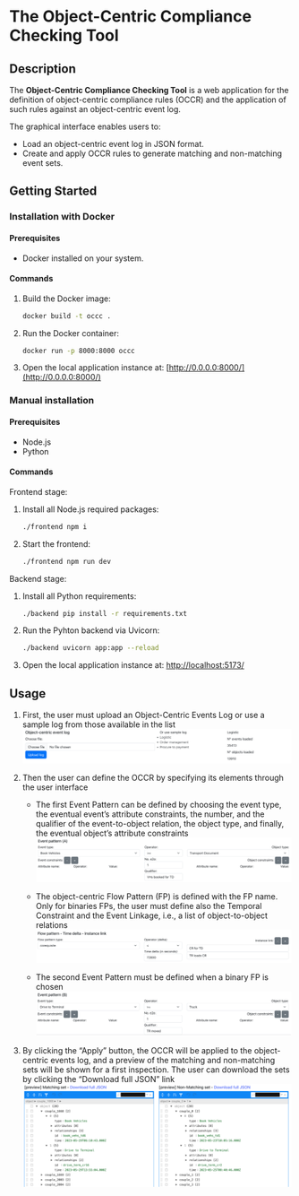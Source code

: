 # The Object-Centric Compliance Checking Tool

## Description
The **Object-Centric Compliance Checking Tool** is a web application for the definition of object-centric compliance rules (OCCR) and the application of such rules against an object-centric event log.

The graphical interface enables users to:
- Load an object-centric event log in JSON format.
- Create and apply OCCR rules to generate matching and non-matching event sets.

## Getting Started

### Installation with Docker

#### Prerequisites
- Docker installed on your system.

#### Commands
1. Build the Docker image:
   ```bash
   docker build -t occc .
   ```
2. Run the Docker container:
   ```bash
   docker run -p 8000:8000 occc
   ```
3. Open the local application instance at:
    [http://0.0.0.0:8000/](http://0.0.0.0:8000/)

### Manual installation

#### Prerequisites
- Node.js
- Python

#### Commands
Frontend stage:

1. Install all Node.js required packages:
    ```bash
    ./frontend npm i
    ```
2. Start the frontend:
    ```bash
    ./frontend npm run dev
    ```

Backend stage:

1. Install all Python requirements:
   ```bash
   ./backend pip install -r requirements.txt
   ```
2. Run the Pyhton backend via Uvicorn:
   ```bash
   ./backend uvicorn app:app --reload 
   ```
3. Open the local application instance at:
    [http://localhost:5173/](http://localhost:5173/)

## Usage

1. First, the user must upload an Object-Centric Events Log or use a sample log from those available in the list
![Upload log](./images/log.png)

1. Then the user can define the OCCR by specifying its elements through the user interface
   - The first Event Pattern can be defined by choosing the event type, the eventual event’s attribute constraints, the number, and the qualifier of the event-to-object relation, the object type, and finally, the eventual object’s attribute constraints
   ![Define Pa](./images/ea.png)

   - The object-centric Flow Pattern (FP) is defined with the FP name. Only for binaries FPs, the user must define also the Temporal Constraint and the Event Linkage, i.e., a list of object-to-object relations
   ![Define FP](./images/psi.png)

   - The second Event Pattern must be defined when a binary FP is chosen
   ![Define Pb](./images/eb.png)

2. By clicking the “Apply” button, the OCCR will be applied to the object-centric events log, and a preview of the matching and non-matching sets will be shown for a first inspection. The user can download the sets by clicking the “Download full JSON” link
![OCCR results](./images/results.png)